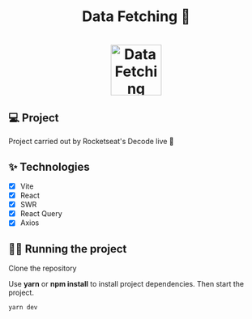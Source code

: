 <h1 align="center">
  Data Fetching 👋
</h1>
<h1 align="center">
 <img alt="Data Fetching React" height="100" title="" src="https://www.datocms-assets.com/45470/1631110818-logo-react-js.png" />
</h1>

## 💻 Project

Project carried out by Rocketseat's Decode live 🚀

## ✨ Technologies

- [x] Vite
- [x] React
- [x] SWR
- [x] React Query
- [x] Axios

## 🏃‍♂️ Running the project

Clone the repository

Use **yarn** or **npm install** to install project dependencies.
Then start the project.

```cl
yarn dev
```
